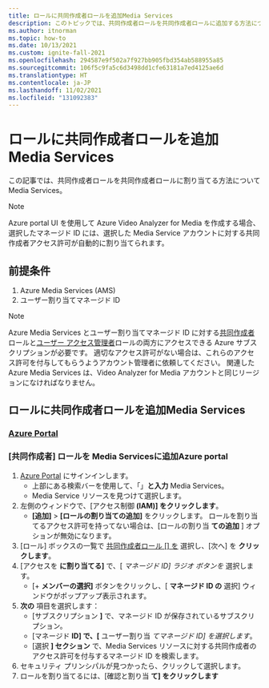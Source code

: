 ```yaml
---
title: ロールに共同作成者ロールを追加Media Services
description: このトピックでは、共同作成者ロールを共同作成者ロールに追加する方法についてMedia Services。
ms.author: itnorman
ms.topic: how-to
ms.date: 10/13/2021
ms.custom: ignite-fall-2021
ms.openlocfilehash: 294587e9f502a7f927bb905fbd354ab588955a85
ms.sourcegitcommit: 106f5c9fa5c6d3498dd1cfe63181a7ed4125ae6d
ms.translationtype: HT
ms.contentlocale: ja-JP
ms.lasthandoff: 11/02/2021
ms.locfileid: "131092383"
---
```

# <a name="add-contributor-role-on-the-media-services"></a>ロールに共同作成者ロールを追加Media Services

この記事では、共同作成者ロールを共同作成者ロールに割り当てる方法についてMedia Services。

> [!NOTE]
> Azure portal UI を使用して Azure Video Analyzer for Media を作成する場合、選択したマネージド ID には、選択した Media Service アカウントに対する共同作成者アクセス許可が自動的に割り当てられます。

## <a name="prerequisites"></a>前提条件

1. Azure Media Services (AMS)
2. ユーザー割り当てマネージド ID
> [!NOTE]
> Azure Media Services とユーザー割り当てマネージド ID に対する[共同作成者][docs-role-contributor]ロールと[ユーザー アクセス管理者][docs-role-administrator]ロールの両方にアクセスできる Azure サブスクリプションが必要です。 適切なアクセス許可がない場合は、これらのアクセス許可を付与してもらうようアカウント管理者に依頼してください。 関連した Azure Media Services は、Video Analyzer for Media アカウントと同じリージョンになければなりません。


## <a name="add-contributor-role-on-the-media-services"></a>ロールに共同作成者ロールを追加Media Services
### <a name="azure-portal"></a>[Azure Portal](#tab/portal/)

### <a name="add-contributor-role-on-the-media-services-in-the-azure-portal"></a>[共同作成者] ロールを Media Servicesに追加Azure portal

1. [Azure Portal](https://portal.azure.com/) にサインインします。
    * 上部にある検索バーを使用して、「」**と入力** Media Services。
    * Media Service リソースを見つけて選択します。
1. 左側のウィンドウで、[アクセス制御 **(IAM)] をクリックします**。
    * **[追加]**  >  **[ロールの割り当ての追加]** をクリックします。 ロールを割り当てるアクセス許可を持ってない場合は、[ロールの割り当 **ての追加** ] オプションが無効になります。
1. [ロール] ボックスの一覧で [共同作成者ロール [] を][docs-role-contributor] 選択し、[次へ] を **クリックします**。
1. [アクセスを **に割り当てる]** で、[ *マネージド ID] ラジオ ボタンを* 選択します。
    * [+ **メンバーの選択]** ボタンをクリックし、[ **マネージド ID の** 選択] ウィンドウがポップアップ表示されます。
1. **次の** 項目を選択します：
    * [サブスクリプション **]** で、マネージド ID が保存されているサブスクリプション。
    * [マネージド **ID] で、[** ユーザー割り当 *てマネージド ID] を選択します*。
    * [選択 **] セクション** で、Media Services リソースに対する共同作成者のアクセス許可を付与するマネージド ID を検索します。    
1. セキュリティ プリンシパルが見つかったら、クリックして選択します。
1. ロールを割り当てるには、[確認と割り当 **て] をクリックします**

<!-- links -->
[docs-role-contributor]: ../../role-based-access-control/built-in-roles.md#contributor
[docs-role-administrator]: ../../role-based-access-control/built-in-roles.md#user-access-administrator
